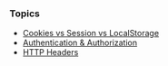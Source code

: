 ### Topics
- [Cookies vs Session vs LocalStorage](cookie_vs_session.md)
- [Authentication & Authorization](authentication.md)
- [HTTP Headers](headers.md)